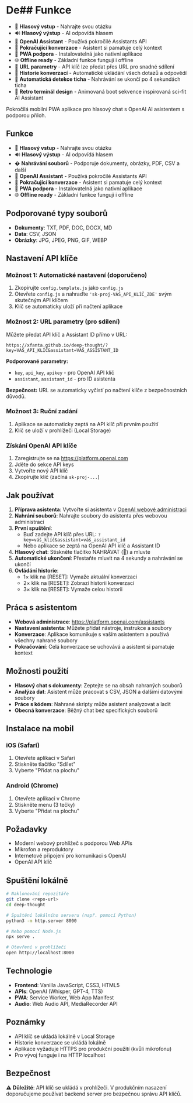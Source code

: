 # De## Funkce

- 🎤 **Hlasový vstup** - Nahrajte svou otázku
- 🔊 **Hlasový výstup** - AI odpovídá hlasem
- 🤖 **OpenAI Assistant** - Používá pokročilé Assistants API
- 💬 **Pokračující konverzace** - Asistent si pamatuje celý kontext
- 📱 **PWA podpora** - Instalovatelná jako nativní aplikace
- 🌐 **Offline ready** - Základní funkce fungují i offline
- 🔗 **URL parametry** - API klíč lze předat přes URL pro snadné sdílení
- 📝 **Historie konverzací** - Automatické ukládání všech dotazů a odpovědí
- 🎯 **Automatická detekce ticha** - Nahrávání se ukončí po 4 sekundách ticha
- 🎨 **Retro terminál design** - Animovaná boot sekvence inspirovaná sci-fit AI Assistant

Pokročilá mobilní PWA aplikace pro hlasový chat s OpenAI AI asistentem s podporou příloh.

## Funkce

- 🎤 **Hlasový vstup** - Nahrajte svou otázku
- 🔊 **Hlasový výstup** - AI odpovídá hlasem
- � **Nahrávání souborů** - Podporuje dokumenty, obrázky, PDF, CSV a další
- 🤖 **OpenAI Assistant** - Používá pokročilé Assistants API
- 💬 **Pokračující konverzace** - Asistent si pamatuje celý kontext
- 📱 **PWA podpora** - Instalovatelná jako nativní aplikace
- 🌐 **Offline ready** - Základní funkce fungují i offline

## Podporované typy souborů

- **Dokumenty**: TXT, PDF, DOC, DOCX, MD
- **Data**: CSV, JSON
- **Obrázky**: JPG, JPEG, PNG, GIF, WEBP

## Nastavení API klíče

### Možnost 1: Automatické nastavení (doporučeno)
1. Zkopírujte `config.template.js` jako `config.js`
2. Otevřete `config.js` a nahraďte `'sk-proj-VÁŠ_API_KLÍČ_ZDE'` svým skutečným API klíčem
3. Klíč se automaticky uloží při načtení aplikace

### Možnost 2: URL parametry (pro sdílení)
Můžete předat API klíč a Assistant ID přímo v URL:
```
https://xfanta.github.io/deep-thought/?key=VÁŠ_API_KLÍČ&assistant=VÁŠ_ASSISTANT_ID
```

**Podporované parametry:**
- `key`, `api_key`, `apikey` - pro OpenAI API klíč
- `assistant`, `assistant_id` - pro ID asistenta

**Bezpečnost:** URL se automaticky vyčistí po načtení klíče z bezpečnostních důvodů.

### Možnost 3: Ruční zadání
1. Aplikace se automaticky zeptá na API klíč při prvním použití
2. Klíč se uloží v prohlížeči (Local Storage)

### Získání OpenAI API klíče
1. Zaregistrujte se na https://platform.openai.com
2. Jděte do sekce API keys
3. Vytvořte nový API klíč
4. Zkopírujte klíč (začíná `sk-proj-...`)

## Jak používat

1. **Příprava asistenta**: Vytvořte si asistenta v [OpenAI webové administraci](https://platform.openai.com/assistants)
2. **Nahrání souborů**: Nahrajte soubory do asistenta přes webovou administraci
3. **První spuštění**: 
   - Buď zadejte API klíč přes URL: `?key=váš_klíč&assistant=váš_assistant_id`
   - Nebo aplikace se zeptá na OpenAI API klíč a Assistant ID
4. **Hlasový chat**: Stiskněte tlačítko NAHRÁVAT (🎤) a mluvte
5. **Automatické ukončení**: Přestaňte mluvit na 4 sekundy a nahrávání se ukončí
6. **Ovládání historie**: 
   - 1× klik na [RESET]: Vymaže aktuální konverzaci
   - 2× klik na [RESET]: Zobrazí historii konverzací
   - 3× klik na [RESET]: Vymaže celou historii

## Práca s asistentom

- **Webová administrace**: https://platform.openai.com/assistants
- **Nastavení asistenta**: Můžete přidat nástroje, instrukce a soubory
- **Konverzace**: Aplikace komunikuje s vaším asistentem a používá všechny nahrané soubory
- **Pokračování**: Celá konverzace se uchovává a asistent si pamatuje kontext

## Možnosti použití

- **Hlasový chat s dokumenty**: Zeptejte se na obsah nahraných souborů
- **Analýza dat**: Asistent může pracovat s CSV, JSON a dalšími datovými soubory  
- **Práce s kódem**: Nahrané skripty může asistent analyzovat a ladit
- **Obecná konverzace**: Běžný chat bez specifických souborů

## Instalace na mobil

### iOS (Safari)
1. Otevřete aplikaci v Safari
2. Stiskněte tlačítko "Sdílet" 
3. Vyberte "Přidat na plochu"

### Android (Chrome)
1. Otevřete aplikaci v Chrome
2. Stiskněte menu (3 tečky)
3. Vyberte "Přidat na plochu"

## Požadavky

- Moderní webový prohlížeč s podporou Web APIs
- Mikrofon a reproduktory
- Internetové připojení pro komunikaci s OpenAI
- OpenAI API klíč

## Spuštění lokálně

```bash
# Naklonování repozitáře
git clone <repo-url>
cd deep-thought

# Spuštění lokálního serveru (např. pomocí Python)
python3 -m http.server 8000

# Nebo pomocí Node.js
npx serve .

# Otevření v prohlížeči
open http://localhost:8000
```

## Technologie

- **Frontend**: Vanilla JavaScript, CSS3, HTML5
- **APIs**: OpenAI (Whisper, GPT-4, TTS)
- **PWA**: Service Worker, Web App Manifest
- **Audio**: Web Audio API, MediaRecorder API

## Poznámky

- API klíč se ukládá lokálně v Local Storage
- Historie konverzace se ukládá lokálně
- Aplikace vyžaduje HTTPS pro produkční použití (kvůli mikrofonu)
- Pro vývoj funguje i na HTTP localhost

## Bezpečnost

⚠️ **Důležité**: API klíč se ukládá v prohlížeči. V produkčním nasazení doporučujeme používat backend server pro bezpečnou správu API klíčů.
